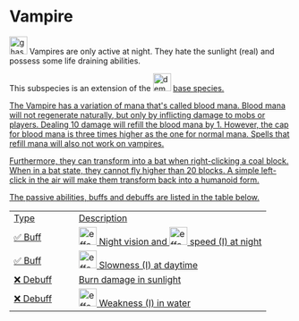# Vampire

<img src="item_ghast_tear.png" alt="ghast_tear" width="32" style="inline" title="Ghast Tear"/> Vampires are only active at night. They hate the sunlight (real) and possess some life draining abilities.

<tip>This subspecies is an extension of the <img src="item_fire_charge.png" alt="demon_icon" width="32" style="inline" title="Demon Icon"/> <a href="Demon.md"/> base species.</tip>

<chapter title="Key Ability">

The Vampire has a variation of mana that's called blood mana. Blood mana will not regenerate naturally, but only by inflicting damage to mobs or players. Dealing 10 damage will refill the blood mana by 1. However, the cap for blood mana is three times higher as the one for normal mana. Spells that refill mana will also not work on vampires.

Furthermore, they can transform into a bat when right-clicking a coal block. When in a bat state, they cannot fly higher than 20 blocks. A simple left-click in the air will make them transform back into a humanoid form.

</chapter>

<chapter title="Passive Abilities">

The passive abilities, buffs and debuffs are listed in the table below.

<table>
    <tr>
        <td width="100">Type</td>
        <td>Description</td>
    </tr>
    <tr>
        <td>✅ Buff</td>
        <td><img src="effect_night_vision.png" alt="effect_night_vision" width="32" style="inline" title="Night vision"/> Night vision and <img src="effect_speed.png" alt="effect_speed" width="32" style="inline" title="Speed"/> speed (I) at night</td>
    </tr>
    <tr>
        <td>✅ Buff</td>
        <td><img src="effect_slowness.png" alt="effect_slowness" width="32" style="inline" title="Slowness"/> Slowness (I) at daytime</td>
    </tr>
    <tr>
        <td>❌ Debuff</td>
        <td>Burn damage in sunlight</td>
    </tr>
    <tr>
        <td>❌ Debuff</td>
        <td><img src="effect_weakness.png" alt="effect_weakness" width="32" style="inline" title="Weakness"/> Weakness (I) in water</td>
    </tr>
</table>

</chapter>
